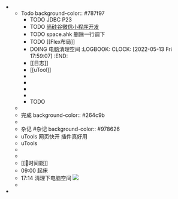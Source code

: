 -
	- Todo
	  background-color:: #787f97
		- TODO JDBC P23
		- TODO [尚硅谷微信小程序开发](https://www.bilibili.com/video/BV12K411A7A2?spm_id_from=333.337.search-card.all.click)
		- TODO space.ahk 删除一行调下
		- TODO [[Flex布局]]
		- DOING 电脑清理空间
		  :LOGBOOK:
		  CLOCK: [2022-05-13 Fri 17:59:07]
		  :END:
		- [[日志]]
		- [[uTool]]
		-
		-
		-
		-
		- TODO
	-
	- 完成
	  background-color:: #264c9b
	-
	- 杂记 #杂记
	  background-color:: #978626
	- uTools 网页快开 插件真好用
	- uTools
	-
	-
	- [[📌时间戳]]
	- 09:00 起床
	- 17:14 清理下电脑空间
	  ![](https://wangguanjingji.oss-cn-beijing.aliyuncs.com/picture/1652433289992.png)
	-
-